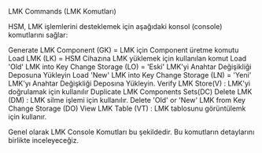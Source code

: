 LMK Commands (LMK Komutları)

HSM, LMK işlemlerini desteklemek için aşağıdaki konsol (console) komutlarını sağlar: 

Generate LMK Component (GK) = LMK için Component üretme komutu
Load LMK (LK) = HSM Cihazına LMK yüklemek için kullanılan komut
Load 'Old' LMK into Key Change Storage (LO) = 'Eski' LMK'yi Anahtar Değişikliği Deposuna Yükleyin
Load 'New' LMK into Key Change Storage (LN) = 'Yeni' LMK'yı Anahtar Değişkliği Deposına Yükleyin.
Verify LMK Store(V) : LMK'yi doğrulamak için kullanılır
Duplicate LMK Components Sets(DC)
Delete LMK (DM) : LMK silme işlemi için kullanılır.
Delete 'Old' or 'New' LMK from Key Change Storage (DO)
View LMK Table (VT) : LMK tablosunu görüntülemk için kullanır.


Genel olarak LMK Console Komutları bu şekildedir. Bu komutların detaylarını birlikte inceleyeceğiz.
